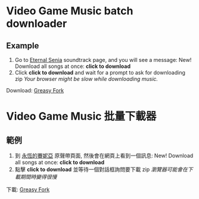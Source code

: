 # Video Game Music batch downloader

## Example

1. Go to [Eternal Senia](https://downloads.khinsider.com/game-soundtracks/album/eternal-senia) soundtrack page,
   and you will see a message: New! Download all songs at once: **click to download**
2. Click **click to download** and wait for a prompt to ask for downloading zip
   _Your browser might be slow while downloading music._

Download: [Greasy Fork](https://greasyfork.org/en/scripts/37314-video-game-music-batch-downloader)

# Video Game Music 批量下載器

## 範例

1. 到 [永恆的賽妮亞](https://downloads.khinsider.com/game-soundtracks/album/eternal-senia) 原聲帶頁面,
   然後會在網頁上看到一個訊息: New! Download all songs at once: **click to download**
2. 點擊 **click to download** 並等待一個對話框詢問要下載 zip
   _瀏覽器可能會在下載期間時變得很慢_

下載: [Greasy Fork](https://greasyfork.org/en/scripts/37314-video-game-music-batch-downloader)
